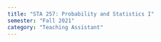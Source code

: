 ```yaml
---
title: "STA 257: Probability and Statistics I"
semester: "Fall 2021"
category: "Teaching Assistant"
---
```

